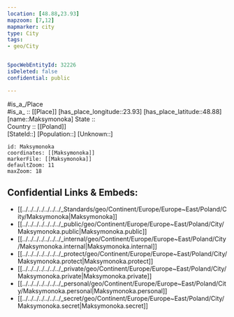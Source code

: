 ```yaml
---
location: [48.88,23.93] 
mapzoom: [7,12] 
mapmarker: city 
type: City
tags:
- geo/City


SpocWebEntityId: 32226
isDeleted: false
confidential: public

---
```

#is_a_/Place  
#is_a_ :: [[Place]] 
[has_place_longitude::23.93] 
[has_place_latitude::48.88] 
[name::Maksymonoka] 
State ::  
Country :: [[Poland]]  
[StateId::] 
[Population::] 
[Unknown::] 


```leaflet
id: Maksymonoka
coordinates: [[Maksymonoka]] 
markerFile: [[Maksymonoka]] 
defaultZoom: 11 
maxZoom: 18
```


## Confidential Links & Embeds: 
- [[../../../../../../../_Standards/geo/Continent/Europe/Europe~East/Poland/City/Maksymonoka|Maksymonoka]] 
- [[../../../../../../../_public/geo/Continent/Europe/Europe~East/Poland/City/Maksymonoka.public|Maksymonoka.public]] 
- [[../../../../../../../_internal/geo/Continent/Europe/Europe~East/Poland/City/Maksymonoka.internal|Maksymonoka.internal]] 
- [[../../../../../../../_protect/geo/Continent/Europe/Europe~East/Poland/City/Maksymonoka.protect|Maksymonoka.protect]] 
- [[../../../../../../../_private/geo/Continent/Europe/Europe~East/Poland/City/Maksymonoka.private|Maksymonoka.private]] 
- [[../../../../../../../_personal/geo/Continent/Europe/Europe~East/Poland/City/Maksymonoka.personal|Maksymonoka.personal]] 
- [[../../../../../../../_secret/geo/Continent/Europe/Europe~East/Poland/City/Maksymonoka.secret|Maksymonoka.secret]] 

